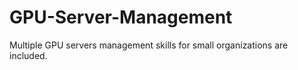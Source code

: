 # GPU-Server-Management
Multiple GPU servers management skills for small organizations are included.
